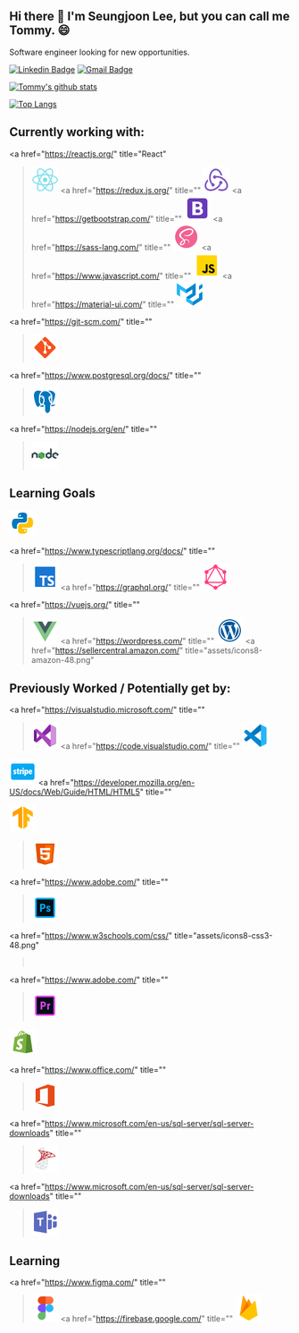 ## Hi there 👋 I'm Seungjoon Lee, but you can call me Tommy. 😄

Software engineer looking for new opportunities.

[![Linkedin Badge](https://img.shields.io/badge/-LinkedIn-blue?style=flat-square&logo=Linkedin&logoColor=white&link=https://www.linkedin.com/in/sjtommylee//)](https://www.linkedin.com/in/sjtommylee//)
[![Gmail Badge](https://img.shields.io/badge/-Gmail-d14836?style=flat-square&logo=Gmail&logoColor=white&link=mailto:sjtommylee@gmail.com)](mailto:sjtommylee@gmail.com)

[![Tommy's github stats](https://github-readme-stats.vercel.app/api?username=sjtommylee&show_icons=true&hide=contribs,issues,stars)](https://github.com/sjtommylee)

[![Top Langs](https://github-readme-stats.vercel.app/api/top-langs/?username=sjtommylee&layout=compact)](https://github.com/sjtommylee)

## Currently working with:

<a href="https://reactjs.org/" title="React"

> <img alt="" src="assets/icons8-react-native-48.png"
> /></a>
> <a href="https://redux.js.org/" title=""
> <img alt="" src="assets/icons8-redux-48.png"
> /></a>
> <a href="https://getbootstrap.com/" title=""
> <img alt="" src="assets/icons8-bootstrap-48.png"
> /></a>
> <a href="https://sass-lang.com/" title=""
> <img alt="" src="assets/icons8-sass-avatar-48.png"
> /></a>
> <a href="https://www.javascript.com/" title=""
> <img alt="" src="assets/icons8-javascript-48.png"
> /></a>
> <a href="https://material-ui.com/" title=""
> <img alt="" src="assets/icons8-material-ui-48.png"
> /></a>

<a href="https://git-scm.com/" title=""

> <img alt="" src="assets/icons8-git-48.png"
> /></a>

<a href="https://www.postgresql.org/docs/" title=""

> <img alt="" src="assets/icons8-postgresql-48.png"
> /></a>

<a href="https://nodejs.org/en/" title=""

> <img alt="" src="assets/icons8-nodejs-48.png"
> /></a>

## Learning Goals

<a href="https://docs.python.org/3/" title=""><img alt="" src="assets/icons8-python-48.png" /></a>

<a href="https://www.typescriptlang.org/docs/" title=""

> <img alt="" src="assets/icons8-typescript-48.png"
> /></a>
> <a href="https://graphql.org/" title=""
> <img alt="" src="assets/icons8-graphql-48.png"
> /></a>

<a href="https://vuejs.org/" title=""

> <img alt="" src="assets/icons8-vue-js-48.png"
> /></a>
> <a href="https://wordpress.com/" title=""
> <img alt="" src="assets/icons8-wordpress-48.png"
> /></a>
> <a
> href="https://sellercentral.amazon.com/"
> title="assets/icons8-amazon-48.png"
> <img alt="" src=""
> /></a>

## Previously Worked / Potentially get by:

<a href="https://visualstudio.microsoft.com/" title=""

> <img alt="" src="assets/icons8-visual-studio-2019-48.png"
> /></a>
> <a href="https://code.visualstudio.com/" title=""
> <img alt="" src="assets/icons8-visual-studio-code-2019-48.png"
> /></a>

<a href="https://stripe.com/" title=""><img alt="" src="assets/icons8-stripe-48.png" /></a>
<a
href="https://developer.mozilla.org/en-US/docs/Web/Guide/HTML/HTML5"
title=""

<a href="https://www.tensorflow.org/js" title=""><img alt="" src="assets/icons8-tensorflow-48.png" /></a>

> <img alt="" src="assets/icons8-html-5-48.png"
> /></a>

<a href="https://www.adobe.com/" title=""

> <img alt="" src="assets/icons8-adobe-photoshop-48.png"
> /></a>

<a href="https://www.w3schools.com/css/" title="assets/icons8-css3-48.png"

> <img alt="" src=""
> /></a>

<a href="https://www.adobe.com/" title=""

> <img alt="" src="assets/icons8-adobe-premiere-pro-48.png"
> /></a>

<a href="https://www.shopify.com/" title=""><img alt="" src="assets/icons8-shopify-48.png" /></a>

<a href="https://www.office.com/" title=""

> <img alt="" src="assets/icons8-office-365-48.png"
> /></a>

<a
href="https://www.microsoft.com/en-us/sql-server/sql-server-downloads"
title=""

> <img alt="" src="assets/icons8-microsoft-sql-server-48.png"
> /></a>

<a
href="https://www.microsoft.com/en-us/sql-server/sql-server-downloads"
title=""

> <img alt="" src="assets/icons8-microsoft-teams-48.png"
> /></a>

## Learning

<a href="https://www.figma.com/" title=""

> <img alt="" src="assets/icons8-figma-48.png"
> /></a>
> <a href="https://firebase.google.com/" title=""
> <img alt="" src="assets/icons8-firebase-48.png"
> /></a>

<!--
**sjtommylee/sjtommylee** is a ✨ _special_ ✨ repository because its `README.md` (this file) appears on your GitHub profile.

Here are some ideas to get you started:

- 🔭 I’m currently working on ...
- 🌱 I’m currently learning ...
- 👯 I’m looking to collaborate on ...
- 🤔 I’m looking for help with ...
- 💬 Ask me about ...
- 📫 How to reach me: ...
- 😄 Pronouns: ...
- ⚡ Fun fact: ...
-->
